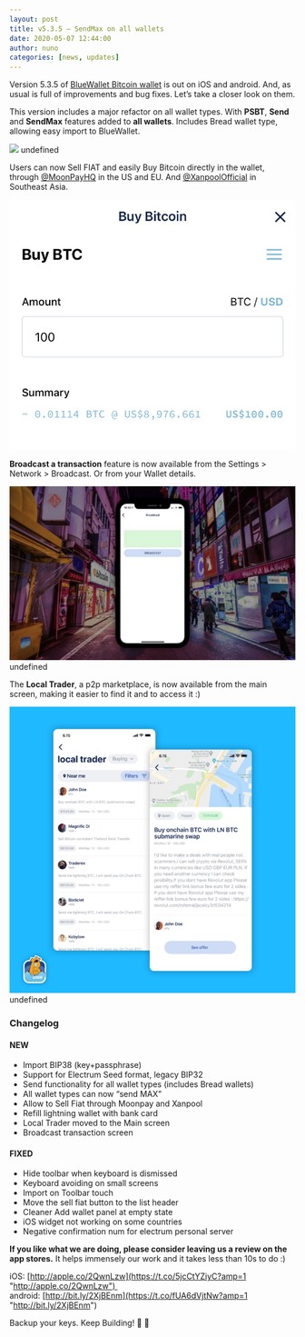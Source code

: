 ```yaml
---
layout: post
title: v5.3.5 — SendMax on all wallets
date: 2020-05-07 12:44:00
author: nuno
categories: [news, updates]
---
```


Version 5.3.5 of [BlueWallet Bitcoin wallet](https://bluewallet.io) is out on iOS and android. And, as usual is full of improvements and bug fixes. Let’s take a closer look on them.

This version includes a major refactor on all wallet types. With **PSBT**, **Send** and **SendMax** features added to **all wallets**. Includes Bread wallet type, allowing easy import to BlueWallet.

![](/uploads/blog/1__I6D9MS__xv7ZLI4vNs7kiqw.gif)
undefined

Users can now Sell FIAT and easily Buy Bitcoin directly in the wallet, through [@MoonPayHQ](https://twitter.com/MoonPayHQ) in the US and EU. And [@XanpoolOfficial](https://twitter.com/XanpoolOfficial) in Southeast Asia.

![](/uploads/blog/1__WVW3JvNUl77gU5Z0ZdsHBA.jpeg)

**Broadcast a transaction** feature is now available from the Settings > Network > Broadcast. Or from your Wallet details.

![](/uploads/blog/1__QIJKuz8hp7k9U1y__qT0MLw.jpeg)
undefined

The **Local Trader**, a p2p marketplace, is now available from the main screen, making it easier to find it and to access it :)

![](/uploads/blog/1__Qo8UrKdO0ALiZmHdzHswrg.png)
undefined

### Changelog

#### NEW

*   Import BIP38 (key+passphrase)
*   Support for Electrum Seed format, legacy BIP32
*   Send functionality for all wallet types (includes Bread wallets)
*   All wallet types can now “send MAX”
*   Allow to Sell Fiat through Moonpay and Xanpool
*   Refill lightning wallet with bank card
*   Local Trader moved to the Main screen
*   Broadcast transaction screen

#### FIXED

*   Hide toolbar when keyboard is dismissed
*   Keyboard avoiding on small screens
*   Import on Toolbar touch
*   Move the sell fiat button to the list header
*   Cleaner Add wallet panel at empty state
*   iOS widget not working on some countries
*   Negative confirmation num for electrum personal server

**If you like what we are doing, please consider leaving us a review on the app stores.** It helps immensely our work and it takes less than 10s to do :)

iOS: [http://apple.co/2QwnLzw](https://t.co/5jcCtYZiyC?amp=1 "http://apple.co/2QwnLzw")   
android: [http://bit.ly/2XjBEnm](https://t.co/fUA6dVjtNw?amp=1 "http://bit.ly/2XjBEnm")

Backup your keys. Keep Building! 💙 👊